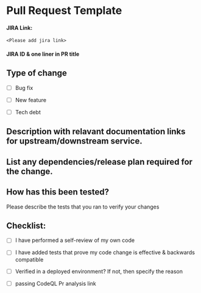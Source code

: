 # Pull Request Template

#### JIRA Link:
    <Please add jira link>
   
####  JIRA ID & one liner in PR title


## Type of change
- [ ] Bug fix 
- [ ] New feature 
- [ ] Tech debt


## Description with relavant documentation links for upstream/downstream service.


## List any dependencies/release plan required for the change.


## How has this been tested?
Please describe the tests that you ran to verify your changes

## Checklist:

- [ ] I have performed a self-review of my own code
- [ ] I have added tests that prove my code change is effective & backwards compatible
- [ ] Verified in a deployed environment? If not, then specify the reason
- [ ] passing CodeQL Pr analysis link

